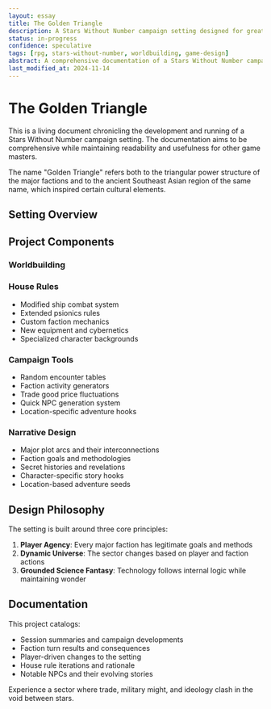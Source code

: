 ```yaml
---
layout: essay
title: The Golden Triangle
description: A Stars Without Number campaign setting designed for great power struggle and privateering.
status: in-progress
confidence: speculative
tags: [rpg, stars-without-number, worldbuilding, game-design]
abstract: A comprehensive documentation of a Stars Without Number campaign setting, featuring three competing power blocs in a sector of historic decentralisation. This living document covers worldbuilding, house rules, and narrative design elements.
last_modified_at: 2024-11-14
---
```


# The Golden Triangle

This is a living document chronicling the development and running of a Stars Without Number campaign setting. The documentation aims to be comprehensive while maintaining readability and usefulness for other game masters.

<div class="sidenote">
The name "Golden Triangle" refers both to the triangular power structure of the major factions and to the ancient Southeast Asian region of the same name, which inspired certain cultural elements.
</div>

## Setting Overview


## Project Components

### Worldbuilding


### House Rules
- Modified ship combat system
- Extended psionics rules
- Custom faction mechanics
- New equipment and cybernetics
- Specialized character backgrounds

### Campaign Tools
- Random encounter tables
- Faction activity generators
- Trade good price fluctuations
- Quick NPC generation system
- Location-specific adventure hooks

### Narrative Design
- Major plot arcs and their interconnections
- Faction goals and methodologies
- Secret histories and revelations
- Character-specific story hooks
- Location-based adventure seeds

## Design Philosophy

The setting is built around three core principles:
1. **Player Agency**: Every major faction has legitimate goals and methods
2. **Dynamic Universe**: The sector changes based on player and faction actions
3. **Grounded Science Fantasy**: Technology follows internal logic while maintaining wonder

## Documentation

This project catalogs:
- Session summaries and campaign developments
- Faction turn results and consequences
- Player-driven changes to the setting
- House rule iterations and rationale
- Notable NPCs and their evolving stories

Experience a sector where trade, military might, and ideology clash in the void between stars. 